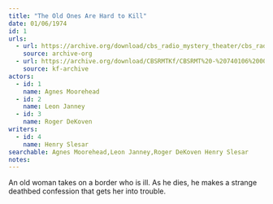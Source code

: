 ```yaml
---
title: "The Old Ones Are Hard to Kill"
date: 01/06/1974
id: 1
urls: 
  - url: https://archive.org/download/cbs_radio_mystery_theater/cbs_radio_mystery_theater-0001-0050.zip/cbs_radio_mystery_theater-0001-0050%2Fcbsrmt_0001_old_ones_are_hard_to_kill.mp3
    source: archive-org
  - url: https://archive.org/download/CBSRMTKf/CBSRMT%20-%20740106%200001%20The%20Old%20Ones%20Are%20Hard%20To%20Kill_kf.mp3
    source: kf-archive
actors:  
  - id: 1
    name: Agnes Moorehead  
  - id: 2
    name: Leon Janney  
  - id: 3
    name: Roger DeKoven
writers:  
  - id: 4
    name: Henry Slesar
searchable: Agnes Moorehead,Leon Janney,Roger DeKoven Henry Slesar
notes:  
---
```

An old woman takes on a border who is ill. As he dies, he makes a strange deathbed confession that gets her into trouble.